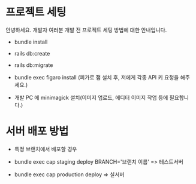 # 프로젝트 세팅

안녕하세요. 개발자 여러분
개발 전 프로젝트 세팅 방법에 대한 안내입니다.


* bundle install

* rails db:create

* rails db:migrate

* bundle exec figaro install
(피가로 잼 설치 후, 저에게 각종 API 키 요청을 해주세요.)

* 개발 PC 에 minimagick 설치(이미지 업로드, 에디터 이미지 작업 등에 필요합니다.)

# 서버 배포 방법

- 특정 브랜치에서 배포할 경우

* bundle exec cap staging deploy BRANCH='브랜치 이름' => 테스트서버

* bundle exec cap production deploy => 실서버